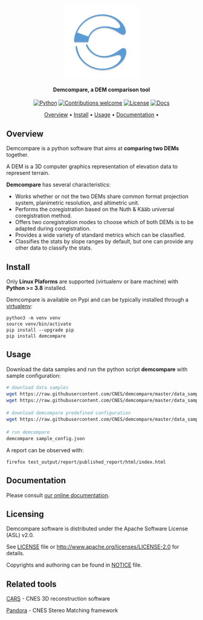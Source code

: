 <div align="center">
  <a href="https://github.com/CNES/demcompare"><img src="docs/source/images/demcompare_picto.png" alt="Demcompare" title="Demcompare"  width="200" align="center"></a>

<h4 align="center">Demcompare, a DEM comparison tool  </h4>

[![Python](https://img.shields.io/badge/python-v3.8+-blue.svg)](https://www.python.org/downloads/release/python-380/)
[![Contributions welcome](https://img.shields.io/badge/contributions-welcome-orange.svg)](https://demcompare.readthedocs.io/en/latest/developer_guide/contributing.html)
[![License](https://img.shields.io/badge/License-Apache%202.0-blue.svg)](https://opensource.org/licenses/Apache-2.0/)
[![Docs](https://readthedocs.org/projects/demcompare/badge/?version=latest)](https://demcompare.readthedocs.io/)

<p align="center">
  <a href="#overview">Overview</a> •
  <a href="#install">Install</a> •
  <a href="#usage">Usage</a> •
  <a href="#documentation">Documentation</a> •
</p>
</div>

## Overview

Demcompare is a python software that aims at **comparing two DEMs** together.

A DEM is a 3D computer graphics representation of elevation data to represent terrain.

**Demcompare** has several characteristics:

* Works whether or not the two DEMs share common format projection system, planimetric resolution, and altimetric unit.
* Performs the coregistration based on the Nuth & Kääb universal coregistration method.
* Offers two coregistration modes to choose which of both DEMs is to be adapted during coregistration.
* Provides a wide variety of standard metrics which can be classified.
* Classifies the stats by slope ranges by default, but one can provide any other data to classify the stats.

## Install

Only **Linux Plaforms** are supported (virtualenv or bare machine) with **Python >= 3.8** installed.

Demcompare is available on Pypi and can be typically installed through a [virtualenv](https://docs.python.org/3/library/venv):

```
python3 -m venv venv
source venv/bin/activate
pip install --upgrade pip
pip install demcompare
```

## Usage

Download the data samples and run the python script **demcompare** with sample configuration:

```bash
# download data samples
wget https://raw.githubusercontent.com/CNES/demcompare/master/data_samples/srtm_blurred_and_shifted.tif
wget https://raw.githubusercontent.com/CNES/demcompare/master/data_samples/srtm_ref.tif

# download demcompare predefined configuration
wget https://raw.githubusercontent.com/CNES/demcompare/master/data_samples/sample_config.json

# run demcompare
demcompare sample_config.json
```

A report can be observed with:

```
firefox test_output/report/published_report/html/index.html
```

## Documentation

Please consult [our online documentation](https://demcompare.readthedocs.io).

## Licensing

Demcompare software is distributed under the Apache Software License (ASL) v2.0.

See [LICENSE](./LICENSE) file or <http://www.apache.org/licenses/LICENSE-2.0> for details.

Copyrights and authoring can be found in [NOTICE](./NOTICE) file.

## Related tools

[CARS](https://github.com/CNES/CARS) - CNES 3D reconstruction software

[Pandora](https://github.com/CNES/pandora) - CNES Stereo Matching framework
